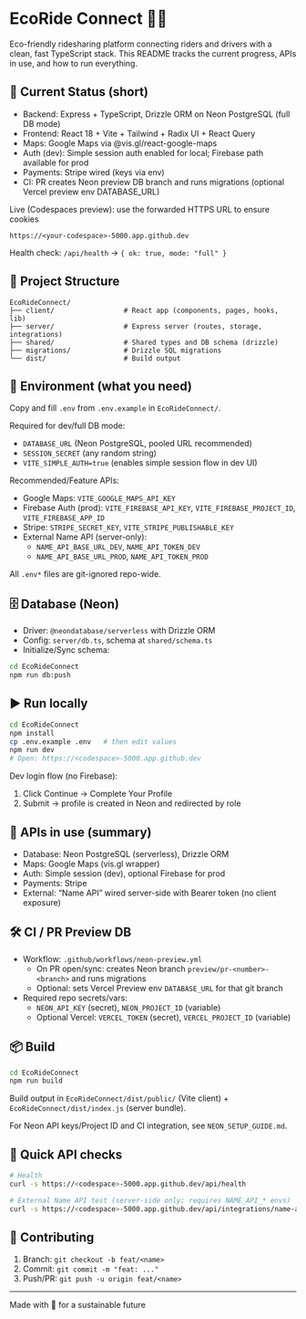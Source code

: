 # EcoRide Connect 🌱🚗

Eco-friendly ridesharing platform connecting riders and drivers with a clean, fast TypeScript stack. This README tracks the current progress, APIs in use, and how to run everything.

## 🚀 Current Status (short)
- Backend: Express + TypeScript, Drizzle ORM on Neon PostgreSQL (full DB mode)
- Frontend: React 18 + Vite + Tailwind + Radix UI + React Query
- Maps: Google Maps via @vis.gl/react-google-maps
- Auth (dev): Simple session auth enabled for local; Firebase path available for prod
- Payments: Stripe wired (keys via env)
- CI: PR creates Neon preview DB branch and runs migrations (optional Vercel preview env DATABASE_URL)

Live (Codespaces preview): use the forwarded HTTPS URL to ensure cookies
```
https://<your-codespace>-5000.app.github.dev
```

Health check: `/api/health` → `{ ok: true, mode: "full" }`

## 🧱 Project Structure
```
EcoRideConnect/
├── client/                 # React app (components, pages, hooks, lib)
├── server/                 # Express server (routes, storage, integrations)
├── shared/                 # Shared types and DB schema (drizzle)
├── migrations/             # Drizzle SQL migrations
└── dist/                   # Build output
```

## 🔑 Environment (what you need)
Copy and fill `.env` from `.env.example` in `EcoRideConnect/`.

Required for dev/full DB mode:
- `DATABASE_URL` (Neon PostgreSQL, pooled URL recommended)
- `SESSION_SECRET` (any random string)
- `VITE_SIMPLE_AUTH=true` (enables simple session flow in dev UI)

Recommended/Feature APIs:
- Google Maps: `VITE_GOOGLE_MAPS_API_KEY`
- Firebase Auth (prod): `VITE_FIREBASE_API_KEY`, `VITE_FIREBASE_PROJECT_ID`, `VITE_FIREBASE_APP_ID`
- Stripe: `STRIPE_SECRET_KEY`, `VITE_STRIPE_PUBLISHABLE_KEY`
- External Name API (server-only):
	- `NAME_API_BASE_URL_DEV`, `NAME_API_TOKEN_DEV`
	- `NAME_API_BASE_URL_PROD`, `NAME_API_TOKEN_PROD`

All `.env*` files are git-ignored repo-wide.

## 🗄️ Database (Neon)
- Driver: `@neondatabase/serverless` with Drizzle ORM
- Config: `server/db.ts`, schema at `shared/schema.ts`
- Initialize/Sync schema:
```bash
cd EcoRideConnect
npm run db:push
```

## ▶️ Run locally
```bash
cd EcoRideConnect
npm install
cp .env.example .env   # then edit values
npm run dev
# Open: https://<codespace>-5000.app.github.dev
```

Dev login flow (no Firebase):
1) Click Continue → Complete Your Profile
2) Submit → profile is created in Neon and redirected by role

## 🔗 APIs in use (summary)
- Database: Neon PostgreSQL (serverless), Drizzle ORM
- Maps: Google Maps (vis.gl wrapper)
- Auth: Simple session (dev), optional Firebase for prod
- Payments: Stripe
- External: “Name API” wired server-side with Bearer token (no client exposure)

## 🛠️ CI / PR Preview DB
- Workflow: `.github/workflows/neon-preview.yml`
	- On PR open/sync: creates Neon branch `preview/pr-<number>-<branch>` and runs migrations
	- Optional: sets Vercel Preview env `DATABASE_URL` for that git branch
- Required repo secrets/vars:
	- `NEON_API_KEY` (secret), `NEON_PROJECT_ID` (variable)
	- Optional Vercel: `VERCEL_TOKEN` (secret), `VERCEL_PROJECT_ID` (variable)

## 📦 Build
```bash
cd EcoRideConnect
npm run build
```
Build output in `EcoRideConnect/dist/public/` (Vite client) + `EcoRideConnect/dist/index.js` (server bundle).

For Neon API keys/Project ID and CI integration, see `NEON_SETUP_GUIDE.md`.

## 🧪 Quick API checks
```bash
# Health
curl -s https://<codespace>-5000.app.github.dev/api/health

# External Name API test (server-side only; requires NAME_API_* envs)
curl -s https://<codespace>-5000.app.github.dev/api/integrations/name-api/whoami
```

## 🤝 Contributing
1) Branch: `git checkout -b feat/<name>`
2) Commit: `git commit -m "feat: ..."`
3) Push/PR: `git push -u origin feat/<name>`

---
Made with 💚 for a sustainable future